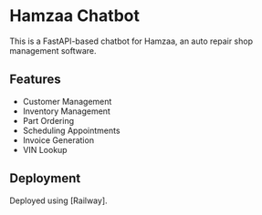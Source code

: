 # Hamzaa Chatbot

This is a FastAPI-based chatbot for Hamzaa, an auto repair shop management software.

## Features
- Customer Management
- Inventory Management
- Part Ordering
- Scheduling Appointments
- Invoice Generation
- VIN Lookup

## Deployment
Deployed using [Railway].